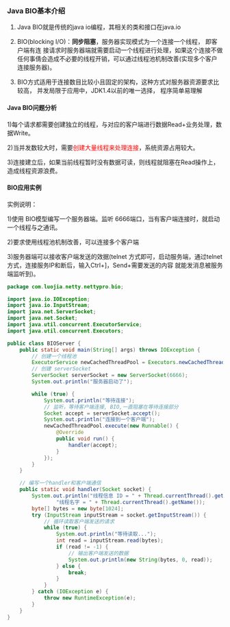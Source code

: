 ### Java BIO基本介绍

1) Java BIO就是传统的java io编程，其相关的类和接口在java.io

2) BIO(blocking I/O)：**同步阻塞**，服务器实现模式为一个连接一个线程， 即客户端有连
接请求时服务器端就需要启动一个线程进行处理，如果这个连接不做任何事倩会造成不必要的线程开销，可以通过线程池机制改善(实现多个客户连接服务器)。

3) BIO方式适用于连接数目比较小且固定的架构，这种方式对服务器资源要求比较高，
并发局限于应用中，JDK1.4以前的唯一选择， 程序简单易理解

#### Java BIO问题分析

1)每个请求都需要创建独立的线程，与对应的客户端进行数据Read+业务处理，数据Write。

2)当并发数较大时，需要<font color = 'red'>创建大量线程来处理连接</font>，系统资源占用较大。

3)连接建立后，如果当前线程暂时没有数据可读，则线程就阻塞在Read操作上，造成线程资源浪费。

#### BIO应用实例

实例说明：

1)使用 BIO模型编写一个服务器端。监听 6666端口，当有客户端连接时，就启动一个线程与之通讯。

2)要求使用线程池机制改善，可以连接多个客户端

3)服务器端可以接收客户端发送的效据(telnet 方式即可，启动服务端，通过telnet方式，连接服务IP和断后，输入Ctrl+]，Send+需要发送的内容 就能发消息被服务端监听到)。

```java
package com.luojia.netty.nettypro.bio;

import java.io.IOException;
import java.io.InputStream;
import java.net.ServerSocket;
import java.net.Socket;
import java.util.concurrent.ExecutorService;
import java.util.concurrent.Executors;

public class BIOServer {
    public static void main(String[] args) throws IOException {
        // 创建一个线程池
        ExecutorService newCachedThreadPool = Executors.newCachedThreadPool();
        // 创建 serverSocket
        ServerSocket serverSocket = new ServerSocket(6666);
        System.out.println("服务器启动了");

        while (true) {
            System.out.println("等待连接");
            // 监听，等待客户端连接, BIO,一直阻塞在等待连接部分
            Socket accept = serverSocket.accept();
            System.out.println("连接到一个客户端");
            newCachedThreadPool.execute(new Runnable() {
                @Override
                public void run() {
                    handler(accept);
                }
            });
        }
    }

    // 编写一个handler和客户端通信
    public static void handler(Socket socket) {
        System.out.println("线程信息 ID = " + Thread.currentThread().getId() +
                "线程名字 = " + Thread.currentThread().getName());
        byte[] bytes = new byte[1024];
        try (InputStream inputStream = socket.getInputStream()) {
            // 循环读取客户端发送的请求
            while (true) {
                System.out.println("等待读取...");
                int read = inputStream.read(bytes);
                if (read != -1) {
                    // 输出客户端发送的数据
                    System.out.println(new String(bytes, 0, read));
                } else {
                    break;
                }
            }
        } catch (IOException e) {
            throw new RuntimeException(e);
        }
    }
}
```





